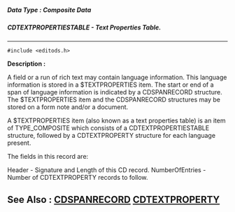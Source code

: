 ##### Data Type : Composite Data
##### CDTEXTPROPERTIESTABLE - Text Properties Table.
---
```
#include <editods.h>
```
**Description :**

A field or a run of rich text may contain language information. This language 
information is stored in a $TEXTPROPERTIES item. The start or end of a span of 
language information is indicated by a CDSPANRECORD structure. The 
$TEXTPROPERTIES item and the CDSPANRECORD structures may be stored on a form 
note and/or a document.

A $TEXTPROPERTIES item (also known as a text properties table) is an item of 
TYPE_COMPOSITE which consists of a CDTEXTPROPERTIESTABLE structure, followed by 
a CDTEXTPROPERTY structure for each language present. 

The fields in this record are:

Header -     Signature and Length of this CD record.
NumberOfEntries - Number of CDTEXTPROPERTY records to follow. 

**See Also :**
[CDSPANRECORD](/reference/Data/CDSPANRECORD)
[CDTEXTPROPERTY](/reference/Data/CDTEXTPROPERTY)
---
